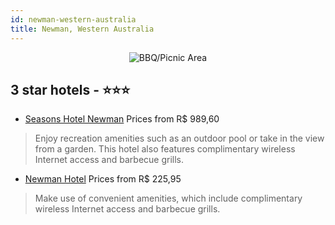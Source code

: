 ```yaml
---
id: newman-western-australia
title: Newman, Western Australia
---
```


<center><img src="https://i.travelapi.com/hotels/1000000/20000/16300/16223/09be584d_z.jpg" alt="BBQ/Picnic Area" /></center>


##  3 star hotels - ⭐️⭐️⭐️

-    [Seasons Hotel Newman](https://us.hurb.com/hotels/newman/seasons-hotel-newman-JNP-JP646158?cmp=18055) Prices from R$ 989,60
   > Enjoy recreation amenities such as an outdoor pool or take in the view from a garden. This hotel also features complimentary wireless Internet access and barbecue grills.
-    [Newman Hotel](https://us.hurb.com/hotels/newman/newman-hotel-JNP-JP317903?cmp=18055) Prices from R$ 225,95
   > Make use of convenient amenities, which include complimentary wireless Internet access and barbecue grills.
